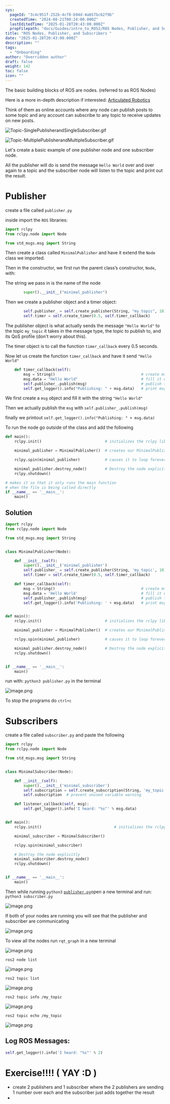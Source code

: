 ```yaml
---
sys:
  pageId: "3c4c951f-252b-4cf8-b94d-4a657bc62f9b"
  createdTime: "2024-08-21T00:24:00.000Z"
  lastEditedTime: "2025-01-28T20:43:00.000Z"
  propFilepath: "docs/Guides/intro_to_ROS2/ROS Nodes, Publisher, and Subscribers .md"
title: "ROS Nodes, Publisher, and Subscribers "
date: "2025-01-28T20:43:00.000Z"
description: ""
tags:
  - "Onboarding"
author: "Overridden author"
draft: false
weight: 142
toc: false
icon: ""
---
```


The basic building blocks of ROS are nodes. (referred to as ROS Nodes)

Here is a more in-depth description if interested: [Articulated Robotics](https://articulatedrobotics.xyz/tutorials/ready-for-ros/ros-overview#2-nodes)

Think of them as online accounts where any node can publish posts to some topic and any account can subscribe to any topic to receive updates on new posts.

![Topic-SinglePublisherandSingleSubscriber.gif](https://docs.ros.org/en/humble/_images/Topic-SinglePublisherandSingleSubscriber.gif)

![Topic-MultiplePublisherandMultipleSubscriber.gif](https://docs.ros.org/en/humble/_images/Topic-MultiplePublisherandMultipleSubscriber.gif)

Let's create a basic example of one publisher node and one subscriber node.

All the publisher will do is send the message `Hello World` over and over again to a topic and the subscriber node will listen to the topic and print out the result.

# Publisher

create a file called `publisher.py` 

inside import the `ROS` libraries:

```python
import rclpy
from rclpy.node import Node

from std_msgs.msg import String
```

Then create a class called `MinimalPublisher` and have it extend the `Node` class we imported.

Then in the constructor, we first run the parent class’s constructor, `Node`, with:

The string we pass in is the name of the node

```python
        super().__init__("minimal_publisher")
```

Then we create a publisher object and a timer object:

```python
        self.publisher_ = self.create_publisher(String, "my_topic", 10)
        self.timer = self.create_timer(0.5, self.timer_callback)
```

The publisher object is what actually sends the message `"Hello World"` to the topic `my_topic` it takes in the message type, the topic to publish to, and its QoS profile (don't worry about this).

The timer object is to call the function `timer_callback` every 0.5 seconds.

Now let us create the function `timer_callback` and have it send `"Hello World"`

```python
    def timer_callback(self):
        msg = String()                                      # create msg object
        msg.data = "Hello World"                            # fill it with data
        self.publisher_.publish(msg)                        # publish the message
        self.get_logger().info("Publishing: " + msg.data)   # print msg
```

We first create a `msg` object and fill it with the string `"Hello World"`

Then we actually publish the `msg` with `self.publisher_.publish(msg)`

finally we printout `self.get_logger().info("Publishing: " + msg.data)`

To run the node go outside of the class and add the following

```python
def main():
    rclpy.init()                            # initializes the rclpy library

    minimal_publisher = MinimalPublisher()  # creates our MinimalPublisher object

    rclpy.spin(minimal_publisher)           # causes it to loop forever

    minimal_publisher.destroy_node()        # Destroy the node explicitly
    rclpy.shutdown()

# makes it so that it only runs the main function
# when the file is being called directly
if __name__ == '__main__': 
    main()
```

## Solution

```python
import rclpy
from rclpy.node import Node

from std_msgs.msg import String


class MinimalPublisher(Node):

    def __init__(self):
        super().__init__('minimal_publisher')
        self.publisher_ = self.create_publisher(String, 'my_topic', 10)
        self.timer = self.create_timer(0.5, self.timer_callback)

    def timer_callback(self):
        msg = String()                                      # create msg object
        msg.data = 'Hello World'                            # fill it with data
        self.publisher_.publish(msg)                        # publish the message
        self.get_logger().info('Publishing: ' + msg.data)   # print msg


def main():
    rclpy.init()                            # initializes the rclpy library

    minimal_publisher = MinimalPublisher()  # creates our MinimalPublisher object

    rclpy.spin(minimal_publisher)           # causes it to loop forever

    minimal_publisher.destroy_node()        # Destroy the node explicitly
    rclpy.shutdown()


if __name__ == '__main__':
    main()
```

run with: `python3 publisher.py` in the terminal

![image.png](https://prod-files-secure.s3.us-west-2.amazonaws.com/d518164a-d88e-44d1-a4ee-3adb3bd8bce0/9214accb-ad5b-44f1-a31c-b3167c59138b/image.png?X-Amz-Algorithm=AWS4-HMAC-SHA256&X-Amz-Content-Sha256=UNSIGNED-PAYLOAD&X-Amz-Credential=ASIAZI2LB4667ENSO5Y7%2F20250207%2Fus-west-2%2Fs3%2Faws4_request&X-Amz-Date=20250207T040948Z&X-Amz-Expires=3600&X-Amz-Security-Token=IQoJb3JpZ2luX2VjEFAaCXVzLXdlc3QtMiJGMEQCIBxDbgiRcxLAwrVEzY1guqhd75vvkX59MEiys1EziUniAiBfWV1TlUZrjzvZAvlbV5g8yXd%2BHrlVv2vYypUEG2hcXCr%2FAwhpEAAaDDYzNzQyMzE4MzgwNSIMDpGXe4t%2FDFTFM9%2FaKtwD4XxTsHoilCzTk7z0XhpBnFSafgfmk3%2F1mqMgqr7WLHsKzt8v8J1gDukSgwZMdkPs4TyaLSETgm40RJ25%2BPQIc70wJ75REHTW25TgUCCvDky2jL0vVgoYdsHEborKN5O0nw%2F8QXONbJjf8oLC%2FoQUWRUMR8LbPLOBWbIiJVV4t0T0WflJD9UfZz4j95ydLsCvzTjNhlRUgreEz0ajV7dS68COWDuWXXzY8iEgjDZCvNJCBEsdCtMBmSmsl1aQS%2B%2FywZ4FboP6d7J4Iqh0D73fbPQlpm3sn8vVXzODxZa2CQ4%2F5aq9ATjQ4OqvpcfXJk48P%2BJUjb1nP9bWKbbAcJfwHysxMpoSVfvfnA57W32m%2FmyC04XRa%2B5705kL6dksmRTqQEQMMVaugIRedF2qsjEZulQD%2BWrAvQ3IGxLhs06k5RWn90AilWp7C89sr%2FgmNk4pLxW0B0kckLZ37t8lLApWakJaUqhhPVmK%2FkdvNGHE4AMxfX0HtKvWcBYwVXuA82KHsoj8PQRZCsyEqDoYbGdUTO010zU4ZwomZHp7bzv9imtPv5ExKykx7iiuXFZdGqZ9U2tSxlpsPv%2FasBDEh0wbEoZDfZErq7CfO4VXNnMG4R3rkritVpxEE5Uby2kwoJuVvQY6pgF8pDRA1%2Fb5HerrEJ8abwmOEuYtPLAeGC4CtoF1uWZLXyNO0wLAk5vVXKpLuYoNXvve6xVXUW77muWusAUV6%2FHD%2FHfk8VYMlJEE8H9DsGz%2BcuP0cAqf5ao%2F3%2Fu%2B2CObjVygM3achdQ%2FgDleQqQCsS2XvyRzvseQ6MD5Pc4Q1dSJftHWF%2BAQ0u7U%2F8UXGM9EQdgcDHeqDze%2BKGHDm%2FIiGJHQ4f23vdpJ&X-Amz-Signature=99a805fc5fb80b3bb917fec86c655666f7d5f4091d945655f06d23486a93633a&X-Amz-SignedHeaders=host&x-id=GetObject)

To stop the programs do `ctrl+c`

# Subscribers

create a file called `subscriber.py` and paste the following

```python
import rclpy
from rclpy.node import Node

from std_msgs.msg import String


class MinimalSubscriber(Node):

    def __init__(self):
        super().__init__('minimal_subscriber')
        self.subscription = self.create_subscription(String, 'my_topic', self.listener_callback, 10)
        self.subscription  # prevent unused variable warning

    def listener_callback(self, msg):
        self.get_logger().info('I heard: "%s"' % msg.data)


def main():
    rclpy.init()                                # initializes the rclpy library

    minimal_subscriber = MinimalSubscriber()

    rclpy.spin(minimal_subscriber)

    # Destroy the node explicitly
    minimal_subscriber.destroy_node()
    rclpy.shutdown()


if __name__ == '__main__':
    main()
```

Then while running `python3` [`publisher.py`](http://publisher.py/)open a new terminal and run: `python3 subscriber.py` 

![image.png](https://prod-files-secure.s3.us-west-2.amazonaws.com/d518164a-d88e-44d1-a4ee-3adb3bd8bce0/611fccf2-c738-4dbd-94e9-98f209092866/image.png?X-Amz-Algorithm=AWS4-HMAC-SHA256&X-Amz-Content-Sha256=UNSIGNED-PAYLOAD&X-Amz-Credential=ASIAZI2LB4667ENSO5Y7%2F20250207%2Fus-west-2%2Fs3%2Faws4_request&X-Amz-Date=20250207T040948Z&X-Amz-Expires=3600&X-Amz-Security-Token=IQoJb3JpZ2luX2VjEFAaCXVzLXdlc3QtMiJGMEQCIBxDbgiRcxLAwrVEzY1guqhd75vvkX59MEiys1EziUniAiBfWV1TlUZrjzvZAvlbV5g8yXd%2BHrlVv2vYypUEG2hcXCr%2FAwhpEAAaDDYzNzQyMzE4MzgwNSIMDpGXe4t%2FDFTFM9%2FaKtwD4XxTsHoilCzTk7z0XhpBnFSafgfmk3%2F1mqMgqr7WLHsKzt8v8J1gDukSgwZMdkPs4TyaLSETgm40RJ25%2BPQIc70wJ75REHTW25TgUCCvDky2jL0vVgoYdsHEborKN5O0nw%2F8QXONbJjf8oLC%2FoQUWRUMR8LbPLOBWbIiJVV4t0T0WflJD9UfZz4j95ydLsCvzTjNhlRUgreEz0ajV7dS68COWDuWXXzY8iEgjDZCvNJCBEsdCtMBmSmsl1aQS%2B%2FywZ4FboP6d7J4Iqh0D73fbPQlpm3sn8vVXzODxZa2CQ4%2F5aq9ATjQ4OqvpcfXJk48P%2BJUjb1nP9bWKbbAcJfwHysxMpoSVfvfnA57W32m%2FmyC04XRa%2B5705kL6dksmRTqQEQMMVaugIRedF2qsjEZulQD%2BWrAvQ3IGxLhs06k5RWn90AilWp7C89sr%2FgmNk4pLxW0B0kckLZ37t8lLApWakJaUqhhPVmK%2FkdvNGHE4AMxfX0HtKvWcBYwVXuA82KHsoj8PQRZCsyEqDoYbGdUTO010zU4ZwomZHp7bzv9imtPv5ExKykx7iiuXFZdGqZ9U2tSxlpsPv%2FasBDEh0wbEoZDfZErq7CfO4VXNnMG4R3rkritVpxEE5Uby2kwoJuVvQY6pgF8pDRA1%2Fb5HerrEJ8abwmOEuYtPLAeGC4CtoF1uWZLXyNO0wLAk5vVXKpLuYoNXvve6xVXUW77muWusAUV6%2FHD%2FHfk8VYMlJEE8H9DsGz%2BcuP0cAqf5ao%2F3%2Fu%2B2CObjVygM3achdQ%2FgDleQqQCsS2XvyRzvseQ6MD5Pc4Q1dSJftHWF%2BAQ0u7U%2F8UXGM9EQdgcDHeqDze%2BKGHDm%2FIiGJHQ4f23vdpJ&X-Amz-Signature=346d45a2386815ad9d2efb9dfefaba0630627787c36aee60ea24dd9840f7824f&X-Amz-SignedHeaders=host&x-id=GetObject)

If both of your nodes are running you will see that the publisher and subscriber are communicating

![image.png](https://prod-files-secure.s3.us-west-2.amazonaws.com/d518164a-d88e-44d1-a4ee-3adb3bd8bce0/eea428b5-1cf0-43bb-a30b-81cbaf6c5c78/image.png?X-Amz-Algorithm=AWS4-HMAC-SHA256&X-Amz-Content-Sha256=UNSIGNED-PAYLOAD&X-Amz-Credential=ASIAZI2LB4667ENSO5Y7%2F20250207%2Fus-west-2%2Fs3%2Faws4_request&X-Amz-Date=20250207T040948Z&X-Amz-Expires=3600&X-Amz-Security-Token=IQoJb3JpZ2luX2VjEFAaCXVzLXdlc3QtMiJGMEQCIBxDbgiRcxLAwrVEzY1guqhd75vvkX59MEiys1EziUniAiBfWV1TlUZrjzvZAvlbV5g8yXd%2BHrlVv2vYypUEG2hcXCr%2FAwhpEAAaDDYzNzQyMzE4MzgwNSIMDpGXe4t%2FDFTFM9%2FaKtwD4XxTsHoilCzTk7z0XhpBnFSafgfmk3%2F1mqMgqr7WLHsKzt8v8J1gDukSgwZMdkPs4TyaLSETgm40RJ25%2BPQIc70wJ75REHTW25TgUCCvDky2jL0vVgoYdsHEborKN5O0nw%2F8QXONbJjf8oLC%2FoQUWRUMR8LbPLOBWbIiJVV4t0T0WflJD9UfZz4j95ydLsCvzTjNhlRUgreEz0ajV7dS68COWDuWXXzY8iEgjDZCvNJCBEsdCtMBmSmsl1aQS%2B%2FywZ4FboP6d7J4Iqh0D73fbPQlpm3sn8vVXzODxZa2CQ4%2F5aq9ATjQ4OqvpcfXJk48P%2BJUjb1nP9bWKbbAcJfwHysxMpoSVfvfnA57W32m%2FmyC04XRa%2B5705kL6dksmRTqQEQMMVaugIRedF2qsjEZulQD%2BWrAvQ3IGxLhs06k5RWn90AilWp7C89sr%2FgmNk4pLxW0B0kckLZ37t8lLApWakJaUqhhPVmK%2FkdvNGHE4AMxfX0HtKvWcBYwVXuA82KHsoj8PQRZCsyEqDoYbGdUTO010zU4ZwomZHp7bzv9imtPv5ExKykx7iiuXFZdGqZ9U2tSxlpsPv%2FasBDEh0wbEoZDfZErq7CfO4VXNnMG4R3rkritVpxEE5Uby2kwoJuVvQY6pgF8pDRA1%2Fb5HerrEJ8abwmOEuYtPLAeGC4CtoF1uWZLXyNO0wLAk5vVXKpLuYoNXvve6xVXUW77muWusAUV6%2FHD%2FHfk8VYMlJEE8H9DsGz%2BcuP0cAqf5ao%2F3%2Fu%2B2CObjVygM3achdQ%2FgDleQqQCsS2XvyRzvseQ6MD5Pc4Q1dSJftHWF%2BAQ0u7U%2F8UXGM9EQdgcDHeqDze%2BKGHDm%2FIiGJHQ4f23vdpJ&X-Amz-Signature=1e3e3198365f2dc5f2bf58364bf22ae1b61c410507c65d06f279311906c83898&X-Amz-SignedHeaders=host&x-id=GetObject)

To view all the nodes run `rqt_graph` in a new terminal

![image.png](https://prod-files-secure.s3.us-west-2.amazonaws.com/d518164a-d88e-44d1-a4ee-3adb3bd8bce0/1d98e964-4318-4d62-b5c4-8c8f78368598/image.png?X-Amz-Algorithm=AWS4-HMAC-SHA256&X-Amz-Content-Sha256=UNSIGNED-PAYLOAD&X-Amz-Credential=ASIAZI2LB4667ENSO5Y7%2F20250207%2Fus-west-2%2Fs3%2Faws4_request&X-Amz-Date=20250207T040948Z&X-Amz-Expires=3600&X-Amz-Security-Token=IQoJb3JpZ2luX2VjEFAaCXVzLXdlc3QtMiJGMEQCIBxDbgiRcxLAwrVEzY1guqhd75vvkX59MEiys1EziUniAiBfWV1TlUZrjzvZAvlbV5g8yXd%2BHrlVv2vYypUEG2hcXCr%2FAwhpEAAaDDYzNzQyMzE4MzgwNSIMDpGXe4t%2FDFTFM9%2FaKtwD4XxTsHoilCzTk7z0XhpBnFSafgfmk3%2F1mqMgqr7WLHsKzt8v8J1gDukSgwZMdkPs4TyaLSETgm40RJ25%2BPQIc70wJ75REHTW25TgUCCvDky2jL0vVgoYdsHEborKN5O0nw%2F8QXONbJjf8oLC%2FoQUWRUMR8LbPLOBWbIiJVV4t0T0WflJD9UfZz4j95ydLsCvzTjNhlRUgreEz0ajV7dS68COWDuWXXzY8iEgjDZCvNJCBEsdCtMBmSmsl1aQS%2B%2FywZ4FboP6d7J4Iqh0D73fbPQlpm3sn8vVXzODxZa2CQ4%2F5aq9ATjQ4OqvpcfXJk48P%2BJUjb1nP9bWKbbAcJfwHysxMpoSVfvfnA57W32m%2FmyC04XRa%2B5705kL6dksmRTqQEQMMVaugIRedF2qsjEZulQD%2BWrAvQ3IGxLhs06k5RWn90AilWp7C89sr%2FgmNk4pLxW0B0kckLZ37t8lLApWakJaUqhhPVmK%2FkdvNGHE4AMxfX0HtKvWcBYwVXuA82KHsoj8PQRZCsyEqDoYbGdUTO010zU4ZwomZHp7bzv9imtPv5ExKykx7iiuXFZdGqZ9U2tSxlpsPv%2FasBDEh0wbEoZDfZErq7CfO4VXNnMG4R3rkritVpxEE5Uby2kwoJuVvQY6pgF8pDRA1%2Fb5HerrEJ8abwmOEuYtPLAeGC4CtoF1uWZLXyNO0wLAk5vVXKpLuYoNXvve6xVXUW77muWusAUV6%2FHD%2FHfk8VYMlJEE8H9DsGz%2BcuP0cAqf5ao%2F3%2Fu%2B2CObjVygM3achdQ%2FgDleQqQCsS2XvyRzvseQ6MD5Pc4Q1dSJftHWF%2BAQ0u7U%2F8UXGM9EQdgcDHeqDze%2BKGHDm%2FIiGJHQ4f23vdpJ&X-Amz-Signature=28b82f6bbbf663162a9f9256859176e99110c28eb4394b84698f765cd93cb6a6&X-Amz-SignedHeaders=host&x-id=GetObject)

`ros2 node list`

![image.png](https://prod-files-secure.s3.us-west-2.amazonaws.com/d518164a-d88e-44d1-a4ee-3adb3bd8bce0/680ac8cf-e6d9-4164-9ece-5b9a6fccffee/image.png?X-Amz-Algorithm=AWS4-HMAC-SHA256&X-Amz-Content-Sha256=UNSIGNED-PAYLOAD&X-Amz-Credential=ASIAZI2LB4667ENSO5Y7%2F20250207%2Fus-west-2%2Fs3%2Faws4_request&X-Amz-Date=20250207T040948Z&X-Amz-Expires=3600&X-Amz-Security-Token=IQoJb3JpZ2luX2VjEFAaCXVzLXdlc3QtMiJGMEQCIBxDbgiRcxLAwrVEzY1guqhd75vvkX59MEiys1EziUniAiBfWV1TlUZrjzvZAvlbV5g8yXd%2BHrlVv2vYypUEG2hcXCr%2FAwhpEAAaDDYzNzQyMzE4MzgwNSIMDpGXe4t%2FDFTFM9%2FaKtwD4XxTsHoilCzTk7z0XhpBnFSafgfmk3%2F1mqMgqr7WLHsKzt8v8J1gDukSgwZMdkPs4TyaLSETgm40RJ25%2BPQIc70wJ75REHTW25TgUCCvDky2jL0vVgoYdsHEborKN5O0nw%2F8QXONbJjf8oLC%2FoQUWRUMR8LbPLOBWbIiJVV4t0T0WflJD9UfZz4j95ydLsCvzTjNhlRUgreEz0ajV7dS68COWDuWXXzY8iEgjDZCvNJCBEsdCtMBmSmsl1aQS%2B%2FywZ4FboP6d7J4Iqh0D73fbPQlpm3sn8vVXzODxZa2CQ4%2F5aq9ATjQ4OqvpcfXJk48P%2BJUjb1nP9bWKbbAcJfwHysxMpoSVfvfnA57W32m%2FmyC04XRa%2B5705kL6dksmRTqQEQMMVaugIRedF2qsjEZulQD%2BWrAvQ3IGxLhs06k5RWn90AilWp7C89sr%2FgmNk4pLxW0B0kckLZ37t8lLApWakJaUqhhPVmK%2FkdvNGHE4AMxfX0HtKvWcBYwVXuA82KHsoj8PQRZCsyEqDoYbGdUTO010zU4ZwomZHp7bzv9imtPv5ExKykx7iiuXFZdGqZ9U2tSxlpsPv%2FasBDEh0wbEoZDfZErq7CfO4VXNnMG4R3rkritVpxEE5Uby2kwoJuVvQY6pgF8pDRA1%2Fb5HerrEJ8abwmOEuYtPLAeGC4CtoF1uWZLXyNO0wLAk5vVXKpLuYoNXvve6xVXUW77muWusAUV6%2FHD%2FHfk8VYMlJEE8H9DsGz%2BcuP0cAqf5ao%2F3%2Fu%2B2CObjVygM3achdQ%2FgDleQqQCsS2XvyRzvseQ6MD5Pc4Q1dSJftHWF%2BAQ0u7U%2F8UXGM9EQdgcDHeqDze%2BKGHDm%2FIiGJHQ4f23vdpJ&X-Amz-Signature=99e5b7cba821dabb2e8e50539a9ff2bd2f2ac18af030733bee3d3496649d8606&X-Amz-SignedHeaders=host&x-id=GetObject)

`ros2 topic list`

![image.png](https://prod-files-secure.s3.us-west-2.amazonaws.com/d518164a-d88e-44d1-a4ee-3adb3bd8bce0/eee2ebe1-27ef-4a4a-96fb-2ca54126fb29/image.png?X-Amz-Algorithm=AWS4-HMAC-SHA256&X-Amz-Content-Sha256=UNSIGNED-PAYLOAD&X-Amz-Credential=ASIAZI2LB4667ENSO5Y7%2F20250207%2Fus-west-2%2Fs3%2Faws4_request&X-Amz-Date=20250207T040948Z&X-Amz-Expires=3600&X-Amz-Security-Token=IQoJb3JpZ2luX2VjEFAaCXVzLXdlc3QtMiJGMEQCIBxDbgiRcxLAwrVEzY1guqhd75vvkX59MEiys1EziUniAiBfWV1TlUZrjzvZAvlbV5g8yXd%2BHrlVv2vYypUEG2hcXCr%2FAwhpEAAaDDYzNzQyMzE4MzgwNSIMDpGXe4t%2FDFTFM9%2FaKtwD4XxTsHoilCzTk7z0XhpBnFSafgfmk3%2F1mqMgqr7WLHsKzt8v8J1gDukSgwZMdkPs4TyaLSETgm40RJ25%2BPQIc70wJ75REHTW25TgUCCvDky2jL0vVgoYdsHEborKN5O0nw%2F8QXONbJjf8oLC%2FoQUWRUMR8LbPLOBWbIiJVV4t0T0WflJD9UfZz4j95ydLsCvzTjNhlRUgreEz0ajV7dS68COWDuWXXzY8iEgjDZCvNJCBEsdCtMBmSmsl1aQS%2B%2FywZ4FboP6d7J4Iqh0D73fbPQlpm3sn8vVXzODxZa2CQ4%2F5aq9ATjQ4OqvpcfXJk48P%2BJUjb1nP9bWKbbAcJfwHysxMpoSVfvfnA57W32m%2FmyC04XRa%2B5705kL6dksmRTqQEQMMVaugIRedF2qsjEZulQD%2BWrAvQ3IGxLhs06k5RWn90AilWp7C89sr%2FgmNk4pLxW0B0kckLZ37t8lLApWakJaUqhhPVmK%2FkdvNGHE4AMxfX0HtKvWcBYwVXuA82KHsoj8PQRZCsyEqDoYbGdUTO010zU4ZwomZHp7bzv9imtPv5ExKykx7iiuXFZdGqZ9U2tSxlpsPv%2FasBDEh0wbEoZDfZErq7CfO4VXNnMG4R3rkritVpxEE5Uby2kwoJuVvQY6pgF8pDRA1%2Fb5HerrEJ8abwmOEuYtPLAeGC4CtoF1uWZLXyNO0wLAk5vVXKpLuYoNXvve6xVXUW77muWusAUV6%2FHD%2FHfk8VYMlJEE8H9DsGz%2BcuP0cAqf5ao%2F3%2Fu%2B2CObjVygM3achdQ%2FgDleQqQCsS2XvyRzvseQ6MD5Pc4Q1dSJftHWF%2BAQ0u7U%2F8UXGM9EQdgcDHeqDze%2BKGHDm%2FIiGJHQ4f23vdpJ&X-Amz-Signature=604d3116339cb2f5ab0caafd7bb2390ea15cf365b58b1ab910776d918ce39c45&X-Amz-SignedHeaders=host&x-id=GetObject)

`ros2 topic info /my_topic`

![image.png](https://prod-files-secure.s3.us-west-2.amazonaws.com/d518164a-d88e-44d1-a4ee-3adb3bd8bce0/6288ef12-cb9e-406f-b9eb-65feed3a9011/image.png?X-Amz-Algorithm=AWS4-HMAC-SHA256&X-Amz-Content-Sha256=UNSIGNED-PAYLOAD&X-Amz-Credential=ASIAZI2LB4667ENSO5Y7%2F20250207%2Fus-west-2%2Fs3%2Faws4_request&X-Amz-Date=20250207T040948Z&X-Amz-Expires=3600&X-Amz-Security-Token=IQoJb3JpZ2luX2VjEFAaCXVzLXdlc3QtMiJGMEQCIBxDbgiRcxLAwrVEzY1guqhd75vvkX59MEiys1EziUniAiBfWV1TlUZrjzvZAvlbV5g8yXd%2BHrlVv2vYypUEG2hcXCr%2FAwhpEAAaDDYzNzQyMzE4MzgwNSIMDpGXe4t%2FDFTFM9%2FaKtwD4XxTsHoilCzTk7z0XhpBnFSafgfmk3%2F1mqMgqr7WLHsKzt8v8J1gDukSgwZMdkPs4TyaLSETgm40RJ25%2BPQIc70wJ75REHTW25TgUCCvDky2jL0vVgoYdsHEborKN5O0nw%2F8QXONbJjf8oLC%2FoQUWRUMR8LbPLOBWbIiJVV4t0T0WflJD9UfZz4j95ydLsCvzTjNhlRUgreEz0ajV7dS68COWDuWXXzY8iEgjDZCvNJCBEsdCtMBmSmsl1aQS%2B%2FywZ4FboP6d7J4Iqh0D73fbPQlpm3sn8vVXzODxZa2CQ4%2F5aq9ATjQ4OqvpcfXJk48P%2BJUjb1nP9bWKbbAcJfwHysxMpoSVfvfnA57W32m%2FmyC04XRa%2B5705kL6dksmRTqQEQMMVaugIRedF2qsjEZulQD%2BWrAvQ3IGxLhs06k5RWn90AilWp7C89sr%2FgmNk4pLxW0B0kckLZ37t8lLApWakJaUqhhPVmK%2FkdvNGHE4AMxfX0HtKvWcBYwVXuA82KHsoj8PQRZCsyEqDoYbGdUTO010zU4ZwomZHp7bzv9imtPv5ExKykx7iiuXFZdGqZ9U2tSxlpsPv%2FasBDEh0wbEoZDfZErq7CfO4VXNnMG4R3rkritVpxEE5Uby2kwoJuVvQY6pgF8pDRA1%2Fb5HerrEJ8abwmOEuYtPLAeGC4CtoF1uWZLXyNO0wLAk5vVXKpLuYoNXvve6xVXUW77muWusAUV6%2FHD%2FHfk8VYMlJEE8H9DsGz%2BcuP0cAqf5ao%2F3%2Fu%2B2CObjVygM3achdQ%2FgDleQqQCsS2XvyRzvseQ6MD5Pc4Q1dSJftHWF%2BAQ0u7U%2F8UXGM9EQdgcDHeqDze%2BKGHDm%2FIiGJHQ4f23vdpJ&X-Amz-Signature=80abad0108e649623f77dca9ab0268a61bb76f85bad1d3f71b644b01085effc6&X-Amz-SignedHeaders=host&x-id=GetObject)

`ros2 topic echo /my_topic`

![image.png](https://prod-files-secure.s3.us-west-2.amazonaws.com/d518164a-d88e-44d1-a4ee-3adb3bd8bce0/0a6fcb4d-422d-4a6c-a803-749ef4adf2c6/image.png?X-Amz-Algorithm=AWS4-HMAC-SHA256&X-Amz-Content-Sha256=UNSIGNED-PAYLOAD&X-Amz-Credential=ASIAZI2LB4667ENSO5Y7%2F20250207%2Fus-west-2%2Fs3%2Faws4_request&X-Amz-Date=20250207T040948Z&X-Amz-Expires=3600&X-Amz-Security-Token=IQoJb3JpZ2luX2VjEFAaCXVzLXdlc3QtMiJGMEQCIBxDbgiRcxLAwrVEzY1guqhd75vvkX59MEiys1EziUniAiBfWV1TlUZrjzvZAvlbV5g8yXd%2BHrlVv2vYypUEG2hcXCr%2FAwhpEAAaDDYzNzQyMzE4MzgwNSIMDpGXe4t%2FDFTFM9%2FaKtwD4XxTsHoilCzTk7z0XhpBnFSafgfmk3%2F1mqMgqr7WLHsKzt8v8J1gDukSgwZMdkPs4TyaLSETgm40RJ25%2BPQIc70wJ75REHTW25TgUCCvDky2jL0vVgoYdsHEborKN5O0nw%2F8QXONbJjf8oLC%2FoQUWRUMR8LbPLOBWbIiJVV4t0T0WflJD9UfZz4j95ydLsCvzTjNhlRUgreEz0ajV7dS68COWDuWXXzY8iEgjDZCvNJCBEsdCtMBmSmsl1aQS%2B%2FywZ4FboP6d7J4Iqh0D73fbPQlpm3sn8vVXzODxZa2CQ4%2F5aq9ATjQ4OqvpcfXJk48P%2BJUjb1nP9bWKbbAcJfwHysxMpoSVfvfnA57W32m%2FmyC04XRa%2B5705kL6dksmRTqQEQMMVaugIRedF2qsjEZulQD%2BWrAvQ3IGxLhs06k5RWn90AilWp7C89sr%2FgmNk4pLxW0B0kckLZ37t8lLApWakJaUqhhPVmK%2FkdvNGHE4AMxfX0HtKvWcBYwVXuA82KHsoj8PQRZCsyEqDoYbGdUTO010zU4ZwomZHp7bzv9imtPv5ExKykx7iiuXFZdGqZ9U2tSxlpsPv%2FasBDEh0wbEoZDfZErq7CfO4VXNnMG4R3rkritVpxEE5Uby2kwoJuVvQY6pgF8pDRA1%2Fb5HerrEJ8abwmOEuYtPLAeGC4CtoF1uWZLXyNO0wLAk5vVXKpLuYoNXvve6xVXUW77muWusAUV6%2FHD%2FHfk8VYMlJEE8H9DsGz%2BcuP0cAqf5ao%2F3%2Fu%2B2CObjVygM3achdQ%2FgDleQqQCsS2XvyRzvseQ6MD5Pc4Q1dSJftHWF%2BAQ0u7U%2F8UXGM9EQdgcDHeqDze%2BKGHDm%2FIiGJHQ4f23vdpJ&X-Amz-Signature=3c81551a626ea395e1c23e703b7b5def2d29f41b70c5389e191c0a75333a516c&X-Amz-SignedHeaders=host&x-id=GetObject)

## Log ROS Messages:

```python
self.get_logger().info('I heard: "%s"' % 2)
```

# Exercise!!!! ( YAY :D )

- create 2 publishers and 1 subscriber where the 2 publishers are sending 1 number over each and the subscriber just adds together the result
- 
